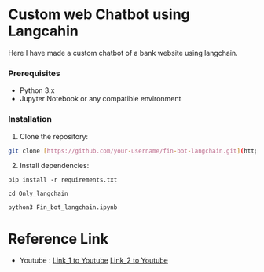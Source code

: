# Custom web Chatbot using Langcahin

Here I have made a custom chatbot of a bank website using langchain. 

### Prerequisites

- Python 3.x
- Jupyter Notebook or any compatible environment

### Installation

1. Clone the repository:

```bash
git clone [https://github.com/your-username/fin-bot-langchain.git](https://github.com/S18-Niloy/ChatBot_langchain_CoVe.git)
```
2. Install dependencies:
```
pip install -r requirements.txt
```
```
cd Only_langchain
```
```
python3 Fin_bot_langchain.ipynb
```

# Reference Link
- Youtube : [Link_1 to Youtube](https://youtu.be/RBnuhhmD21U?si=8aagQH4L6CpMwX3z) [Link_2 to Youtube](https://youtu.be/M4G2zk4X93Y?si=i_wAqoeBQDzLxjM2)
  
